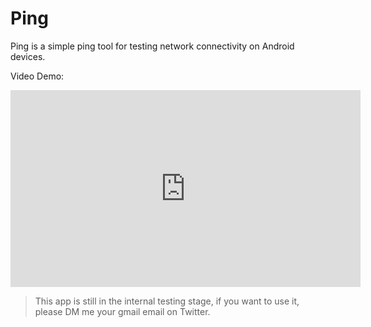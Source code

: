# Ping

Ping is a simple ping tool for testing network connectivity on Android devices.

Video Demo:

<iframe width="560" height="315" src="https://www.youtube.com/embed/e09hWILD1N4?si=CE1UOvdrocyzUWKb" title="YouTube video player" frameborder="0" allow="accelerometer; autoplay; clipboard-write; encrypted-media; gyroscope; picture-in-picture; web-share" referrerpolicy="strict-origin-when-cross-origin" allowfullscreen></iframe>

> This app is still in the internal testing stage, if you want to use it, please DM me your gmail email on Twitter.
